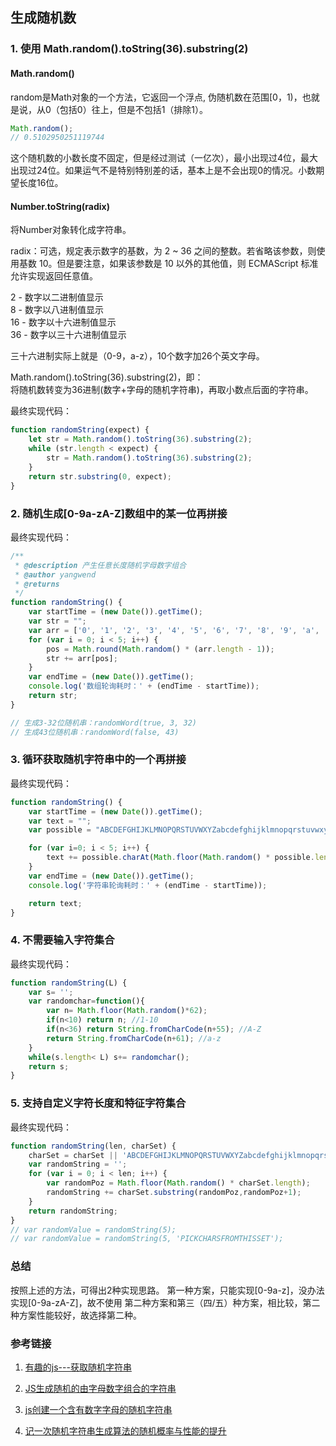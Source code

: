 ## 生成随机数

### 1. 使用 Math.random().toString(36).substring(2)

#### Math.random()
random是Math对象的一个方法，它返回一个浮点, 伪随机数在范围[0，1)，也就是说，从0（包括0）往上，但是不包括1（排除1）。
```javascript
Math.random();
// 0.5102950251119744
```
这个随机数的小数长度不固定，但是经过测试（一亿次），最小出现过4位，最大出现过24位。如果运气不是特别特别差的话，基本上是不会出现0的情况。小数期望长度16位。

#### Number.toString(radix)
将Number对象转化成字符串。

radix：可选，规定表示数字的基数，为 2 ~ 36 之间的整数。若省略该参数，则使用基数 10。但是要注意，如果该参数是 10 以外的其他值，则 ECMAScript 标准允许实现返回任意值。

2 - 数字以二进制值显示<br/>
8 - 数字以八进制值显示<br/>
16 - 数字以十六进制值显示<br/>
36 - 数字以三十六进制值显示<br/>


三十六进制实际上就是（0-9，a-z），10个数字加26个英文字母。


Math.random().toString(36).substring(2)，即：<br/>
将随机数转变为36进制(数字+字母的随机字符串)，再取小数点后面的字符串。

最终实现代码：
```javascript
function randomString(expect) {
    let str = Math.random().toString(36).substring(2);
    while (str.length < expect) {
        str = Math.random().toString(36).substring(2);
    }
    return str.substring(0, expect);
}
```

### 2. 随机生成[0-9a-zA-Z]数组中的某一位再拼接

最终实现代码：
```javascript
/**
 * @description 产生任意长度随机字母数字组合
 * @author yangwend
 * @returns
 */
function randomString() {
    var startTime = (new Date()).getTime();
    var str = "";
    var arr = ['0', '1', '2', '3', '4', '5', '6', '7', '8', '9', 'a', 'b', 'c', 'd', 'e', 'f', 'g', 'h', 'i', 'j', 'k', 'l', 'm', 'n', 'o', 'p', 'q', 'r', 's', 't', 'u', 'v', 'w', 'x', 'y', 'z', 'A', 'B', 'C', 'D', 'E', 'F', 'G', 'H', 'I', 'J', 'K', 'L', 'M', 'N', 'O', 'P', 'Q', 'R', 'S', 'T', 'U', 'V', 'W', 'X', 'Y', 'Z'];
    for (var i = 0; i < 5; i++) {
        pos = Math.round(Math.random() * (arr.length - 1));
        str += arr[pos];
    }
    var endTime = (new Date()).getTime();
    console.log('数组轮询耗时：' + (endTime - startTime));
    return str;
}

// 生成3-32位随机串：randomWord(true, 3, 32)
// 生成43位随机串：randomWord(false, 43)
```


### 3. 循环获取随机字符串中的一个再拼接

最终实现代码：
```javascript
function randomString() {
    var startTime = (new Date()).getTime();
    var text = "";
    var possible = "ABCDEFGHIJKLMNOPQRSTUVWXYZabcdefghijklmnopqrstuvwxyz0123456789";

    for (var i=0; i < 5; i++) {
        text += possible.charAt(Math.floor(Math.random() * possible.length));
    }
    var endTime = (new Date()).getTime();
    console.log('字符串轮询耗时：' + (endTime - startTime));

    return text;
}
```

### 4. 不需要输入字符集合
最终实现代码：
```javascript
function randomString(L) {
    var s= '';
    var randomchar=function(){
    	var n= Math.floor(Math.random()*62);
    	if(n<10) return n; //1-10
    	if(n<36) return String.fromCharCode(n+55); //A-Z
    	return String.fromCharCode(n+61); //a-z
    }
    while(s.length< L) s+= randomchar();
    return s;
}
```

### 5. 支持自定义字符长度和特征字符集合
最终实现代码：
```javascript
function randomString(len, charSet) {
    charSet = charSet || 'ABCDEFGHIJKLMNOPQRSTUVWXYZabcdefghijklmnopqrstuvwxyz0123456789';
    var randomString = '';
    for (var i = 0; i < len; i++) {
    	var randomPoz = Math.floor(Math.random() * charSet.length);
    	randomString += charSet.substring(randomPoz,randomPoz+1);
    }
    return randomString;
}
// var randomValue = randomString(5);
// var randomValue = randomString(5, 'PICKCHARSFROMTHISSET');
```

### 总结
按照上述的方法，可得出2种实现思路。
第一种方案，只能实现[0-9a-z]，没办法实现[0-9a-zA-Z]，故不使用
第二种方案和第三（四/五）种方案，相比较，第二种方案性能较好，故选择第二种。

### 参考链接
1. [有趣的js---获取随机字符串](https://blog.csdn.net/maomaolaoshi/article/details/80573058)

2. [JS生成随机的由字母数字组合的字符串](https://www.cnblogs.com/sunshq/p/4171490.html)

3. [js创建一个含有数字字母的随机字符串](http://caibaojian.com/js-random-string.html)

4. [记一次随机字符串生成算法的随机概率与性能的提升](http://ddrv.cn/a/71221)
